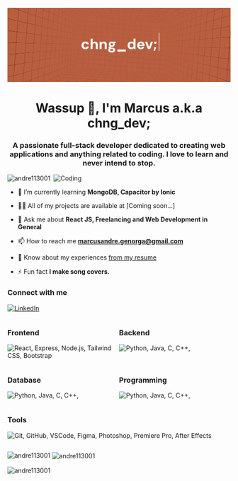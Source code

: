 ![MasterHead](https://github.com/Andre113001/Andre113001/blob/main/new%20new%20chngdev%20banner.png)
<h1 align="center">Wassup 👋, I'm Marcus a.k.a chng_dev;</h1>
<h3 align="center">A passionate full-stack developer dedicated to creating web applications and anything related to coding. I love to learn and never intend to stop.</h3>
<img align="right" alt="Coding" width="400" src="https://cdn.dribbble.com/users/1708816/screenshots/15637256/media/f9826f0af8a49462f048262a8502035b.gif">

<p align="left"> <img src="https://komarev.com/ghpvc/?username=andre113001&label=Profile%20views&color=0e75b6&style=flat" alt="andre113001" /> </p>

- 🌱 I’m currently learning **MongoDB, Capacitor by Ionic**

- 👨‍💻 All of my projects are available at [Coming soon...]

- 💬 Ask me about **React JS, Freelancing and Web Development in General**

- 📫 How to reach me **marcusandre.genorga@gmail.com**

- 📄 Know about my experiences [from my resume](https://www.canva.com/design/DAGHbur5ajM/5GvplDi_6tbxk5B-8AMMgA/view)

- ⚡ Fun fact **I make song covers.**

<h3 align="left">Connect with me</h3>
<p align="left">
<a href="https://linkedin.com/in/chngdev" target="blank"><img src="https://skillicons.dev/icons?i=linkedin" alt="LinkedIn" /></a>
</p>

<div style="display: flex; flex-wrap: wrap; justify-content: space-between;">



  <div style="flex: 1; min-width: 200px;">
    <h3>Frontend</h3>
    <p>
      <img src="https://skillicons.dev/icons?i=react,tailwind,materialui,html,css,bootstrap" alt="React, Express, Node.js, Tailwind CSS, Bootstrap" />
    </p>
  </div>

  <div style="flex: 1; min-width: 200px;">
    <h3>Backend</h3>
    <p>
      <img src="https://skillicons.dev/icons?i=nodejs,express,php" alt="Python, Java, C, C++," />
    </p>
  </div>

  <div style="flex: 1; min-width: 200px;">
    <h3>Database</h3>
    <p>
      <img src="https://skillicons.dev/icons?i=mysql" alt="Python, Java, C, C++," />
    </p>
  </div>


  <div style="flex: 1; min-width: 200px;">
    <h3>Programming</h3>
    <p>
      <img src="https://skillicons.dev/icons?i=python,java,c,cpp" alt="Python, Java, C, C++," />
    </p>
  </div>

  <div style="flex: 1; min-width: 200px;">
    <h3>Tools</h3>
    <p>
      <img src="https://skillicons.dev/icons?i=git,github,vscode,figma,notion,photoshop,pr,ae" alt="Git, GitHub, VSCode, Figma, Photoshop, Premiere Pro, After Effects" />
    </p>
  </div>
  

</div>


<p><img align="left" src="https://github-readme-stats.vercel.app/api/top-langs?username=andre113001&show_icons=true&locale=en&layout=compact" alt="andre113001" /></p>

<p>&nbsp;<img align="center" src="https://github-readme-stats.vercel.app/api?username=andre113001&show_icons=true&locale=en" alt="andre113001" /></p>

<p><img align="center" src="https://github-readme-streak-stats.herokuapp.com/?user=andre113001&" alt="andre113001" /></p>
